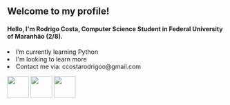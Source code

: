 
## Welcome to my profile!
 #### <p>Hello, I'm Rodrigo Costa, Computer Science Student in Federal University of Maranhão (2/8).</p>
  <li>I’m currently learning Python</li>
  <li>I'm looking to learn more</li>
  <li>Contact me via: ccostarodrigoo@gmail.com</li>
<p>  
  <div>
      <img height='50em' src='https://cdn.worldvectorlogo.com/logos/python-5.svg'>
      <img height='50em' src="https://cdn.worldvectorlogo.com/logos/html-1.svg">
      <img height='50em' src='https://cdn.worldvectorlogo.com/logos/css-3.svg'>
  </div>
</p>
